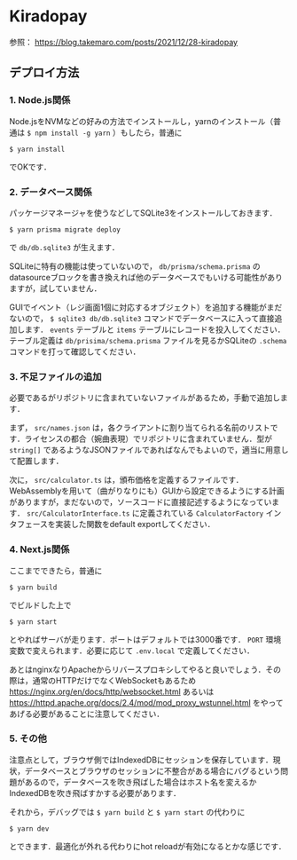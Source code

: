 # Kiradopay

参照： https://blog.takemaro.com/posts/2021/12/28-kiradopay

## デプロイ方法

### 1. Node.js関係

Node.jsをNVMなどの好みの方法でインストールし，yarnのインストール（普通は `$ npm install -g yarn` ）もしたら，普通に

```
$ yarn install
```

でOKです．

### 2. データベース関係

パッケージマネージャを使うなどしてSQLite3をインストールしておきます．

```
$ yarn prisma migrate deploy
```

で `db/db.sqlite3` が生えます．

SQLiteに特有の機能は使っていないので， `db/prisma/schema.prisma` のdatasourceブロックを書き換えれば他のデータベースでもいける可能性がありますが，試していません．

GUIでイベント（レジ画面1個に対応するオブジェクト）を追加する機能がまだないので， `$ sqlite3 db/db.sqlite3` コマンドでデータベースに入って直接追加します． `events` テーブルと `items` テーブルにレコードを投入してください．テーブル定義は `db/prisima/schema.prisma` ファイルを見るかSQLiteの `.schema` コマンドを打って確認してください．

### 3. 不足ファイルの追加

必要であるがリポジトリに含まれていないファイルがあるため，手動で追加します．

まず， `src/names.json` は，各クライアントに割り当てられる名前のリストです．ライセンスの都合（婉曲表現）でリポジトリに含まれていません．型が `string[]` であるようなJSONファイルであればなんでもよいので，適当に用意して配置します．

次に， `src/calculator.ts` は，頒布価格を定義するファイルです．WebAssemblyを用いて（曲がりなりにも）GUIから設定できるようにする計画がありますが，まだないので，ソースコードに直接記述するようになっています． `src/CalculatorInterface.ts` に定義されている `CalculatorFactory` インタフェースを実装した関数をdefault exportしてください．

### 4. Next.js関係

ここまでできたら，普通に

```
$ yarn build
```

でビルドした上で

```
$ yarn start
```

とやればサーバが走ります．ポートはデフォルトでは3000番です． `PORT` 環境変数で変えられます．必要に応じて `.env.local` で定義してください．

あとはnginxなりApacheからリバースプロキシしてやると良いでしょう．その際は，通常のHTTPだけでなくWebSocketもあるため https://nginx.org/en/docs/http/websocket.html あるいは https://httpd.apache.org/docs/2.4/mod/mod_proxy_wstunnel.html をやってあげる必要があることに注意してください．

### 5. その他

注意点として，ブラウザ側ではIndexedDBにセッションを保存しています．現状，データベースとブラウザのセッションに不整合がある場合にバグるという問題があるので，データベースを吹き飛ばした場合はホスト名を変えるかIndexedDBを吹き飛ばすかする必要があります．

それから，デバッグでは `$ yarn build` と `$ yarn start` の代わりに

```
$ yarn dev
```

とできます．最適化が外れる代わりにhot reloadが有効になるとかな感じです．
